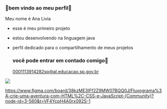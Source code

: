 ### 🍓bem vindo ao meu perfil🍓

Meu nome é Ana Livia

- esse é meu primeiro projeto
- estou desenvolvendo na linguagem java
- perfil dedicado para o compartilhamento de meus projetos

  ### você pode entrar em contado comigo📧

  0001113914282sp@al.educacao.sp.gov.br


![](https://media1.tenor.com/m/9LUr-_obbVAAAAAC/hello-kitty.gif)



https://www.figma.com/board/38kzME3IFf2Z9MW07BQQ0J/Fluxograma%3A-crie-uma-aventura-com-HTML%2C-CSS-e-JavaScript-(Community)?node-id=3-560&t=VF4YcpH4A0rx092S-1
  
